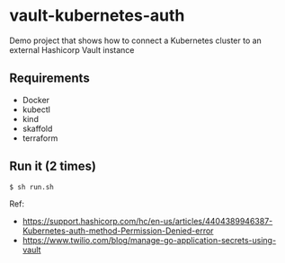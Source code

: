 # vault-kubernetes-auth
Demo project that shows how to connect a Kubernetes cluster to an external Hashicorp Vault instance

## Requirements

- Docker
- kubectl
- kind
- skaffold
- terraform

## Run it (2 times)

```sh
$ sh run.sh
```
Ref:
- https://support.hashicorp.com/hc/en-us/articles/4404389946387-Kubernetes-auth-method-Permission-Denied-error
- https://www.twilio.com/blog/manage-go-application-secrets-using-vault
